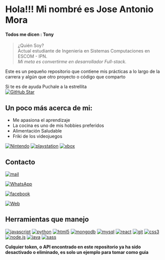 # Hola!!! Mi nombré es Jose Antonio Mora

#### Todos me dicen : **Tony**

> ¿Quién Soy?  
> Actual estudiante de Ingenieria en Sistemas Computaciones en ESCOM - IPN.  
> _Mi meta es convertirme en desarrollador Full-stack._

Este es un pequeño repositorio que contiene mis prácticas a lo largo de la
carrera y algún que otro proyecto o código que comparto

Si te es de ayuda Puchale a la estrellita  
[![GitHub Star](https://img.shields.io/badge/GitHub-Nominar_a_star-yellow?style=for-the-badge&logo=github&logoColor=white&labelColor=101010)](https://stars.github.com/nominate/)

## Un poco más acerca de mi:

- Me apasiona el aprendizaje
- La cocina es uno de mis hobbies preferidos
- Alimentación Saludable
- Friki de los videojuegos

[![Nintendo](https://img.shields.io/badge/TonyAyala01-000000?style=for-the-badge&logo=nintendoswitch&logoColor=white&labelColor=ff0000)]()
[![playstation](https://img.shields.io/badge/TonyAyala20-000000?style=for-the-badge&logo=playstation&logoColor=white&labelColor=003791)]()
[![xbox](https://img.shields.io/badge/xbox-tonyayala01-000000?style=for-the-badge&logo=xbox&logoColor=white&labelColor=107C10)]()

## Contacto

[![mail](https://img.shields.io/badge/-antonioayalam2001@gmail.com-000000?style=for-the-badge&logo=gmail&logoColor=white&labelColor=4f005f)]()

[![WhatsApp](https://img.shields.io/badge/-5534645836-000000?style=for-the-badge&logo=whatsapp&logoColor=white&labelColor=107C10)]()

[![facebook](https://img.shields.io/badge/-Tony_Ayala-000000?style=for-the-badge&logo=facebook&logoColor=white&labelColor=1000a0)]()

[![Web](https://img.shields.io/badge/Mi_Web-14a1f0?style=for-the-badge&logo=&logoColor=white&labelColor=101010)](https://antonio-web-page.netlify.app/)

## Herramientas que manejo

[![javascript](https://img.shields.io/badge/-javascript-000000?style=for-the-badge&logo=javascript&logoColor=white&labelColor=F7DF1E)]()
[![python](https://img.shields.io/badge/-Python-000000?style=for-the-badge&logo=python&logoColor=white&labelColor=3776AB)]()
[![html5](https://img.shields.io/badge/-HTML5-000000?style=for-the-badge&logo=html5&logoColor=white&labelColor=E34F26)]()
[![mongodb](https://img.shields.io/badge/-MongoDB-000000?style=for-the-badge&logo=mongodb&logoColor=white&labelColor=47A248)]()
[![mysql](https://img.shields.io/badge/-Mysql-000000?style=for-the-badge&logo=mysql&logoColor=white&labelColor=4479A1)]()
[![react](https://img.shields.io/badge/-React-000000?style=for-the-badge&logo=react&logoColor=white&labelColor=61DAFB)]()
[![git](https://img.shields.io/badge/-GIT-000000?style=for-the-badge&logo=git&logoColor=white&labelColor=F05032)]()
[![css3](https://img.shields.io/badge/-CSS3-000000?style=for-the-badge&logo=css3&logoColor=white&labelColor=1572B6)]()
[![node.js](https://img.shields.io/badge/-nodejs-000000?style=for-the-badge&logo=node.js&logoColor=white&labelColor=339933)]()
[![java](https://img.shields.io/badge/-Java-000000?style=for-the-badge&logo=java&logoColor=white&labelColor=FC4C02)]()
[![sass](https://img.shields.io/badge/-Sass-000000?style=for-the-badge&logo=sass&logoColor=white&labelColor=CC6699)]()

**Culquier token, o API encontrado en este repositorio ya ha sido desactivado o
eliminado, es solo un ejemplo para tomar como guia**
